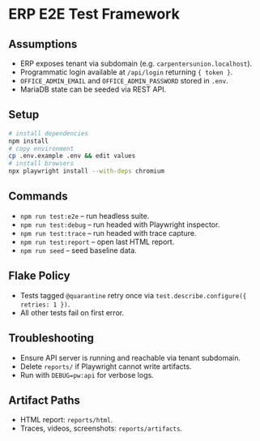 # ERP E2E Test Framework

## Assumptions
- ERP exposes tenant via subdomain (e.g. `carpentersunion.localhost`).
- Programmatic login available at `/api/login` returning `{ token }`.
- `OFFICE_ADMIN_EMAIL` and `OFFICE_ADMIN_PASSWORD` stored in `.env`.
- MariaDB state can be seeded via REST API.

## Setup
```bash
# install dependencies
npm install
# copy environment
cp .env.example .env && edit values
# install browsers
npx playwright install --with-deps chromium
```

## Commands
- `npm run test:e2e` – run headless suite.
- `npm run test:debug` – run headed with Playwright inspector.
- `npm run test:trace` – run headed with trace capture.
- `npm run test:report` – open last HTML report.
- `npm run seed` – seed baseline data.

## Flake Policy
- Tests tagged `@quarantine` retry once via `test.describe.configure({ retries: 1 })`.
- All other tests fail on first error.

## Troubleshooting
- Ensure API server is running and reachable via tenant subdomain.
- Delete `reports/` if Playwright cannot write artifacts.
- Run with `DEBUG=pw:api` for verbose logs.

## Artifact Paths
- HTML report: `reports/html`.
- Traces, videos, screenshots: `reports/artifacts`.
